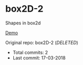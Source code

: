 # box2D-2

Shapes in box2d

[Demo](https://hoangtran0410.github.io/p5js-playground/box2d/shapes/)

Original repo: box2D-2 (*DELETED*)
+ Total commits: 2
+ Last commit: 17-03-2018